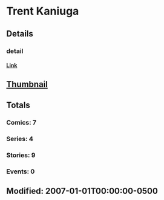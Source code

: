 # Trent  Kaniuga 
## Details
### detail
#### [Link](http://marvel.com/comics/creators/143/trent_kaniuga?utm_campaign=apiRef&utm_source=225578a89fc76f3d20fbffda5d17a88d)
## [Thumbnail](http://i.annihil.us/u/prod/marvel/i/mg/e/90/4bc36a22c0fdd.jpg)
## Totals
### Comics: 7
### Series: 4
### Stories: 9
### Events: 0
## Modified: 2007-01-01T00:00:00-0500
